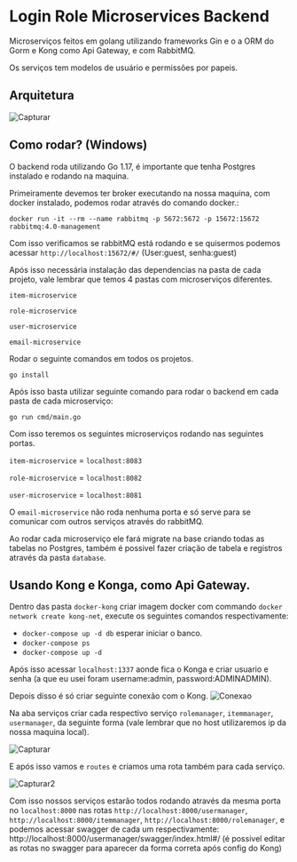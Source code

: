 # Login Role Microservices Backend
Microserviços feitos em golang utilizando frameworks Gin e o a ORM do Gorm e Kong como Api Gateway, e com RabbitMQ.

Os serviços tem modelos de usuário e permissões por papeis.

## Arquitetura

![Capturar](https://github.com/user-attachments/assets/0cf6b2f4-b8ac-4fe6-80c5-2d55ca12a0d9)

## Como rodar? (Windows)
O backend roda utilizando Go 1.17, é importante que tenha Postgres instalado e rodando na maquina.

Primeiramente devemos ter broker executando na nossa maquina, com docker instalado, podemos rodar através do comando docker.:

`docker run -it --rm --name rabbitmq -p 5672:5672 -p 15672:15672 rabbitmq:4.0-management` 

Com isso verificamos se rabbitMQ está rodando e se quisermos podemos acessar `http://localhost:15672/#/` (User:guest, senha:guest)

Após isso necessária instalação das dependencias na pasta de cada projeto, vale lembrar que temos 4 pastas com microserviços diferentes.

`item-microservice`

`role-microservice`

`user-microservice`

`email-microservice`

Rodar o seguinte comandos em todos os projetos.

```
go install
```
Após isso basta utilizar seguinte comando para rodar o backend em cada pasta de cada microserviço:
```
go run cmd/main.go
```

Com isso teremos os seguintes microserviços rodando nas seguintes portas.

`item-microservice` = `localhost:8083`

`role-microservice` = `localhost:8082`

`user-microservice` = `localhost:8081`

O `email-microservice` não roda nenhuma porta e só serve para se comunicar com outros serviços através do rabbitMQ.

Ao rodar cada microserviço ele fará migrate na base criando todas as tabelas no Postgres, também é possivel fazer criação de tabela e registros através da pasta `database`.

## Usando Kong e Konga, como Api Gateway.

Dentro das pasta `docker-kong` criar imagem docker com commando ```docker network create kong-net```, execute os seguintes comandos respectivamente:
- ```docker-compose up -d db``` esperar iniciar o banco.
- ```docker-compose ps```
- ```docker-compose up -d ```

Após isso acessar `localhost:1337` aonde fica o Konga e criar usuario e senha (a que eu usei foram username:admin, password:ADMINADMIN).

Depois disso é só criar seguinte conexão com o Kong.
![Conexao](https://github.com/user-attachments/assets/a896a1f8-b5e2-4d2a-b79c-0d10f60e3d92)

Na aba serviços criar cada respectivo serviço `rolemanager`, `itemmanager`, `usermanager`, da seguinte forma (vale lembrar que no host utilizaremos ip da nossa maquina local).

![Capturar](https://github.com/user-attachments/assets/de89f2af-5118-46d0-83de-fabb29c145a5)

E após isso vamos e `routes` e criamos uma rota também para cada serviço.

![Capturar2](https://github.com/user-attachments/assets/2da151c1-b0b1-4e45-bc50-c7cc82759d50)

Com isso nossos serviços estarão todos rodando através da mesma porta no `localhost:8000` nas rotas `http://localhost:8000/usermanager`, `http://localhost:8000/itemmanager`, `http://localhost:8000/rolemanager`, e 
podemos acessar swagger de cada um respectivamente: http://localhost:8000/usermanager/swagger/index.html#/ (é possivel editar as rotas no swagger para aparecer da forma correta após config do Kong)

<!---
 restruturar https://devopsian.net/p/how-to-structure-a-go-project-start-simple-refactor-later/
--!>
